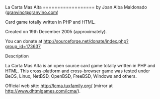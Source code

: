 La Carta Mas Alta
================== by Joan Alba Maldonado (granvino@granvino.com)

Card game totally written in PHP and HTML.

Created on 19th December 2005 (approximately).

You can donate at http://sourceforge.net/donate/index.php?group_id=173637


Description

La Carta Mas Alta is an open source card game totally written in PHP and HTML.
This cross-platform and cross-browser game was tested under BeOS, Linux, NetBSD, OpenBSD, FreeBSD, Windows and others.

Official web site: http://lcma.tuxfamily.org/ (mirror at http://www.dhtmlgames.com/lcma/).